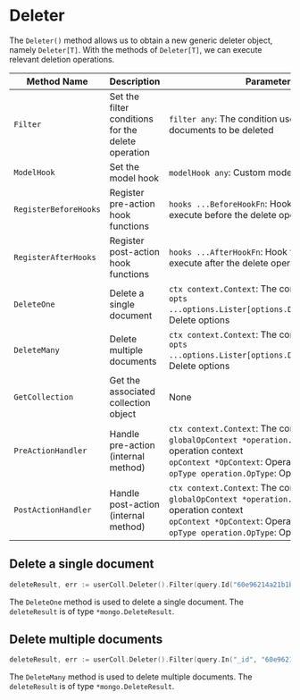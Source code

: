 # Deleter

The `Deleter()` method allows us to obtain a new generic deleter object, namely `Deleter[T]`. With the methods of `Deleter[T]`, we can execute relevant deletion operations.

| Method Name           | Description                                        | Parameters                                                                                                                                                                                             | Example                                                          |
| --------------------- | -------------------------------------------------- | ------------------------------------------------------------------------------------------------------------------------------------------------------------------------------------------------------ | ---------------------------------------------------------------- |
| `Filter`              | Set the filter conditions for the delete operation | `filter any`: The condition used to filter documents to be deleted                                                                                                                                     | `deleter.Filter(query.Eq("name", "Mingyong Chen"))`              |
| `ModelHook`           | Set the model hook                                 | `modelHook any`: Custom model hook                                                                                                                                                                     | `deleter.ModelHook(userHook)`                                    |
| `RegisterBeforeHooks` | Register pre-action hook functions                 | `hooks ...BeforeHookFn`: Hook functions to execute before the delete operation                                                                                                                         | `deleter.RegisterBeforeHooks(validateDeleteHook)`                |
| `RegisterAfterHooks`  | Register post-action hook functions                | `hooks ...AfterHookFn`: Hook functions to execute after the delete operation                                                                                                                           | `deleter.RegisterAfterHooks(logDeleteHook)`                      |
| `DeleteOne`           | Delete a single document                           | `ctx context.Context`: The context <br> `opts ...options.Lister[options.DeleteOneOptions]`: Delete options                                                                                             | `deleter.Filter(query.Eq("_id", "1")).DeleteOne(ctx)`            |
| `DeleteMany`          | Delete multiple documents                          | `ctx context.Context`: The context <br> `opts ...options.Lister[options.DeleteManyOptions]`: Delete options                                                                                            | `deleter.Filter(query.Eq("status", "inactive")).DeleteMany(ctx)` |
| `GetCollection`       | Get the associated collection object               | None                                                                                                                                                                                                   | `collection := deleter.GetCollection()`                          |
| `PreActionHandler`    | Handle pre-action (internal method)                | `ctx context.Context`: The context <br> `globalOpContext *operation.OpContext`: Global operation context <br> `opContext *OpContext`: Operation context <br> `opType operation.OpType`: Operation type | For internal use, generally not called directly                  |
| `PostActionHandler`   | Handle post-action (internal method)               | `ctx context.Context`: The context <br> `globalOpContext *operation.OpContext`: Global operation context <br> `opContext *OpContext`: Operation context <br> `opType operation.OpType`: Operation type | For internal use, generally not called directly                  |

## Delete a single document

```go
deleteResult, err := userColl.Deleter().Filter(query.Id("60e96214a21b1b0001c3d69e")).DeleteOne(context.Background())
```

The `DeleteOne` method is used to delete a single document. The `deleteResult` is of type `*mongo.DeleteResult`.

## Delete multiple documents

```go
deleteResult, err := userColl.Deleter().Filter(query.In("_id", "60e96214a21b1b0001c3d69e", "80e96214a21b1b0001c3d70e")).DeleteMany(context.Background())
```

The `DeleteMany` method is used to delete multiple documents. The `deleteResult` is of type `*mongo.DeleteResult`.
